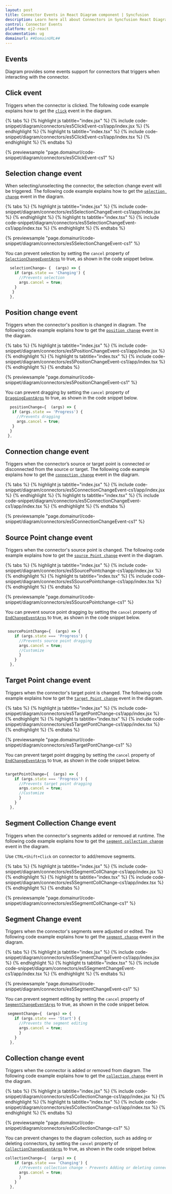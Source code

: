 ```yaml
---
layout: post
title: Connector Events in React Diagram component | Syncfusion
description: Learn here all about Connectors in Syncfusion React Diagram component of Syncfusion Essential JS 2 and more.
control: Connector Events
platform: ej2-react
documentation: ug
domainurl: ##DomainURL##
---
```


## Events

Diagram provides some events support for connectors that triggers when interacting with the connector.

## Click event

Triggers when the connector is clicked. The following code example explains how to get the [`click`](https://helpej2.syncfusion.com/react/documentation/api/diagram/iClickEventArgs/) event in the diagram.

{% tabs %}
{% highlight js tabtitle="index.jsx" %}
{% include code-snippet/diagram/connectors/es5ClickEvent-cs1/app/index.jsx %}
{% endhighlight %}
{% highlight ts tabtitle="index.tsx" %}
{% include code-snippet/diagram/connectors/es5ClickEvent-cs1/app/index.tsx %}
{% endhighlight %}
{% endtabs %}

 {% previewsample "page.domainurl/code-snippet/diagram/connectors/es5ClickEvent-cs1" %}

## Selection change event

When selecting/unselecting the connector, the selection change event will be triggered.
The following code example explains how to get the [`selection change`](https://helpej2.syncfusion.com/react/documentation/api/diagram/iSelectionChangeEventArgs/) event in the diagram.

{% tabs %}
{% highlight js tabtitle="index.jsx" %}
{% include code-snippet/diagram/connectors/es5SelectionChangeEvent-cs1/app/index.jsx %}
{% endhighlight %}
{% highlight ts tabtitle="index.tsx" %}
{% include code-snippet/diagram/connectors/es5SelectionChangeEvent-cs1/app/index.tsx %}
{% endhighlight %}
{% endtabs %}

 {% previewsample "page.domainurl/code-snippet/diagram/connectors/es5SelectionChangeEvent-cs1" %}

 You can prevent selection by setting the `cancel` property of [`SelectionChangeEventArgs`](https://helpej2.syncfusion.com/react/documentation/api/diagram/iSelectionChangeEventArgs/) to true, as shown in the code snippet below.

```js
  selectionChange= {  (args) => {
    if (args.state == 'Changing') {
      //Prevents selection
      args.cancel = true;
    }
   }
  },

```

## Position change event

Triggers when the connector's position is changed in diagram.
The following code example explains how to get the [`position change`](https://helpej2.syncfusion.com/react/documentation/api/diagram/iDraggingEventArgs/) event in the diagram.

{% tabs %}
{% highlight js tabtitle="index.jsx" %}
{% include code-snippet/diagram/connectors/es5PositionChangeEvent-cs1/app/index.jsx %}
{% endhighlight %}
{% highlight ts tabtitle="index.tsx" %}
{% include code-snippet/diagram/connectors/es5PositionChangeEvent-cs1/app/index.tsx %}
{% endhighlight %}
{% endtabs %}

 {% previewsample "page.domainurl/code-snippet/diagram/connectors/es5PositionChangeEvent-cs1" %}

 You can prevent dragging by setting the `cancel` property of [`DraggingEventArgs`](https://helpej2.syncfusion.com/react/documentation/api/diagram/iDraggingEventArgs/) to true, as shown in the code snippet below.

 ```js
   positionChange={  (args) => {
    if (args.state == 'Progress') {
      //Prevents dragging
      args.cancel = true;
    }
   }
  },

```

## Connection change event

Triggers when the connector’s source or target point is connected or disconnected from the source or target.
The following code example explains how to get the [`connection change`](https://helpej2.syncfusion.com/react/documentation/api/diagram/iConnectionChangeEventArgs/) event in the diagram.

{% tabs %}
{% highlight js tabtitle="index.jsx" %}
{% include code-snippet/diagram/connectors/es5ConnectionChangeEvent-cs1/app/index.jsx %}
{% endhighlight %}
{% highlight ts tabtitle="index.tsx" %}
{% include code-snippet/diagram/connectors/es5ConnectionChangeEvent-cs1/app/index.tsx %}
{% endhighlight %}
{% endtabs %}

 {% previewsample "page.domainurl/code-snippet/diagram/connectors/es5ConnectionChangeEvent-cs1" %}

## Source Point change event

Triggers when the connector's source point is changed.
The following code example explains how to get the [`source Point change`](https://helpej2.syncfusion.com/react/documentation/api/diagram/iEndChangeEventArgs/) event in the diagram.

{% tabs %}
{% highlight js tabtitle="index.jsx" %}
{% include code-snippet/diagram/connectors/es5SourcePointchange-cs1/app/index.jsx %}
{% endhighlight %}
{% highlight ts tabtitle="index.tsx" %}
{% include code-snippet/diagram/connectors/es5SourcePointchange-cs1/app/index.tsx %}
{% endhighlight %}
{% endtabs %}

 {% previewsample "page.domainurl/code-snippet/diagram/connectors/es5SourcePointchange-cs1" %}

 You can prevent source point dragging by setting the `cancel` property of [`EndChangeEventArgs`](https://helpej2.syncfusion.com/react/documentation/api/diagram/iEndChangeEventArgs/) to true, as shown in the code snippet below.

```javascript

 sourcePointChange={  (args) => {
    if (args.state === 'Progress') {
      //Prevents source point dragging
      args.cancel = true;
      //Customize
      }
    }
  },

```

## Target Point change event

Triggers when the connector's target point is changed.
The following code example explains how to get the [`target Point change`](https://helpej2.syncfusion.com/react/documentation/api/diagram/iEndChangeEventArgs/) event in the diagram.

{% tabs %}
{% highlight js tabtitle="index.jsx" %}
{% include code-snippet/diagram/connectors/es5TargetPontChange-cs1/app/index.jsx %}
{% endhighlight %}
{% highlight ts tabtitle="index.tsx" %}
{% include code-snippet/diagram/connectors/es5TargetPontChange-cs1/app/index.tsx %}
{% endhighlight %}
{% endtabs %}

 {% previewsample "page.domainurl/code-snippet/diagram/connectors/es5TargetPontChange-cs1" %}

 You can prevent target point dragging by setting the `cancel` property of [`EndChangeEventArgs`](https://helpej2.syncfusion.com/react/documentation/api/diagram/iEndChangeEventArgs/) to true, as shown in the code snippet below.

```javascript

targetPointChange={  (args) => {
    if (args.state === 'Progress') {
      //Prevents target point dragging
      args.cancel = true;
      //Customize
      }
    }
  },

```

## Segment Collection Change event

Triggers when the connector's segments added or removed at runtime.
The following code example explains how to get the [`segment collection change`](https://helpej2.syncfusion.com/react/documentation/api/diagram/iSegmentCollectionChangeEventArgs/) event in the diagram. 

Use `CTRL+Shift+Click` on connector to add/remove segments.

{% tabs %}
{% highlight js tabtitle="index.jsx" %}
{% include code-snippet/diagram/connectors/es5SegmentCollChange-cs1/app/index.jsx %}
{% endhighlight %}
{% highlight ts tabtitle="index.tsx" %}
{% include code-snippet/diagram/connectors/es5SegmentCollChange-cs1/app/index.tsx %}
{% endhighlight %}
{% endtabs %}

 {% previewsample "page.domainurl/code-snippet/diagram/connectors/es5SegmentCollChange-cs1" %}

## Segment Change event

Triggers when the connector's segments were adjusted or edited.
The following code example explains how to get the [`segment change`](https://helpej2.syncfusion.com/react/documentation/api/diagram/iSegmentChangeEventArgs/) event in the diagram.

{% tabs %}
{% highlight js tabtitle="index.jsx" %}
{% include code-snippet/diagram/connectors/es5SegmentChangeEvent-cs1/app/index.jsx %}
{% endhighlight %}
{% highlight ts tabtitle="index.tsx" %}
{% include code-snippet/diagram/connectors/es5SegmentChangeEvent-cs1/app/index.tsx %}
{% endhighlight %}
{% endtabs %}

 {% previewsample "page.domainurl/code-snippet/diagram/connectors/es5SegmentChangeEvent-cs1" %}

 You can prevent segment editing by setting the `cancel` property of [`SegmentChangeEventArgs`](https://helpej2.syncfusion.com/react/documentation/api/diagram/iSegmentChangeEventArgs/) to true, as shown in the code snippet below.

``` javascript
 segmentChange={  (args) => {
    if (args.state === 'Start') {
      //Prevents the segment editing
      args.cancel = true;
      }
    }
  },

```

## Collection change event

Triggers when the connector is added or removed from diagram.
The following code example explains how to get the [`collection change`](https://helpej2.syncfusion.com/react/documentation/api/diagram/iCollectionChangeEventArgs/) event in the diagram.

{% tabs %}
{% highlight js tabtitle="index.jsx" %}
{% include code-snippet/diagram/connectors/es5CollectionChange-cs1/app/index.jsx %}
{% endhighlight %}
{% highlight ts tabtitle="index.tsx" %}
{% include code-snippet/diagram/connectors/es5CollectionChange-cs1/app/index.tsx %}
{% endhighlight %}
{% endtabs %}

 {% previewsample "page.domainurl/code-snippet/diagram/connectors/es5CollectionChange-cs1" %}

You can prevent changes to the diagram collection, such as adding or deleting connectors, by setting the `cancel` property of [`CollectionChangeEventArgs`](https://helpej2.syncfusion.com/react/documentation/api/diagram/iCollectionChangeEventArgs/) to true, as shown in the code snippet below.

``` javascript
collectionChange={  (args) => {
    if (args.state === 'Changing') {
      //Prevents collection change - Prevents Adding or deleting connectors
      args.cancel = true;
      }
    }
  },

````